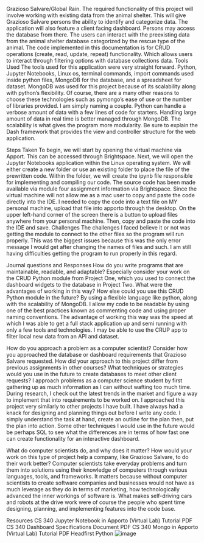 Grazioso Salvare/Global Rain.
The required functionality of this project will involve working with existing data from the animal shelter. This will give Grazioso Salvare persons the ability to identify and categorize data.  The application will also feature a client facing dashboard. Persons may access the database from there. The users can interact with the preexisting data from the animal shelter database categorized by the rescue type of the animal. The code implemented in this documentation is for CRUD operations (create, read, update, repeat) functionality.  Which allows users to interact through filtering options with database collections data. 
Tools Used
The tools used for this application were very straight forward. Python, Jupyter Notebooks, Linux os, terminal commands, import commands used inside python files, MongoDB for the database, and a spreadsheet for dataset. MongoDB was used for this project because of its scalability along with python’s flexibility. Of course, there are a many other reasons to choose these technologies such as pymongo’s ease of use or the number of libraries provided. I am simply naming a couple. Python can handle a verbose amount of data with a few lines of code for starters. Handling large amount of data in real time is better managed through MongoDB. The scalability is what gives the program more modularity.
Be sure to explain the Dash framework that provides the view and controller structure for the web application.


Steps Taken
To begin, we will start by opening the virtual machine via Apport. This can be accessed through Brightspace. Next, we will open the Jupyter Notebooks application within the Linux operating system.  We will either create a new folder or use an existing folder to place the file of the prewritten code. Within the folder, we will create the ipynb file responsible for implementing and compiling our code. The source code has been made available via module four assignment information via Brightspace. Since the virtual machine will not allow me as a mac user to copy and paste the code directly into the IDE. I needed to copy the code into a text file on MY personal machine, upload that file into apporto through the desktop. On the upper left-hand corner of the screen there is a button to upload files anywhere from your personal machine. Then, copy and paste the code into the IDE and save. 
Challenges
The challenges I faced believe it or not was getting the module to connect to the other files so the program will run properly. This was the biggest issues because this was the only error message I would get after changing the names of files and such. I am still having difficulties getting the program to run properly in this regard. 






Journal questions and Responses
How do you write programs that are maintainable, readable, and adaptable? Especially consider your work on the CRUD Python module from Project One, which you used to connect the dashboard widgets to the database in Project Two. What were the advantages of working in this way? How else could you use this CRUD Python module in the future?
By using a flexible language like python, along with the scalability of MongoDB. I allow my code to be readable by using one of the best practices known as commenting code and using proper naming conventions. The advantage of working this way was the speed at which I was able to get a full stack application up and semi running with only a few tools and technologies. I may be able to use the CRUP app to filter local new data from an API and dataset. 

How do you approach a problem as a computer scientist? Consider how you approached the database or dashboard requirements that Grazioso Salvare requested. How did your approach to this project differ from previous assignments in other courses? What techniques or strategies would you use in the future to create databases to meet other client requests?
I approach problems as a computer science student by first gathering up as much information as I can without wafting too much time. During research, I check out the latest trends in the market and figure a way to implement that into requirements to be worked on. I approached this project very similarly to other projects I have built. I have always had a knack for designing and planning things out before I write any code. I simply understand the task at hand, create an outline for the plan then, put the plan into action. Some other techniques I would use in the future would be perhaps SQL to see what the differences are in terms of how fast one can create functionality for an interactive dashboard.


What do computer scientists do, and why does it matter? How would your work on this type of project help a company, like Grazioso Salvare, to do their work better?
Computer scientists take everyday problems and turn them into solutions using their knowledge of computers through various languages, tools, and frameworks. It matters because without computer scientists to create software companies and businesses would not have as much leverage as they do in terms of marketing, how technologically advanced the inner workings of software is. What makes self-driving cars and robots at the drive work were of course the people who spent time designing, planning, and implementing features into the code base. 

Resources
CS 340 Jupyter Notebook in Apporto (Virtual Lab) Tutorial PDF
CS 340 Dashboard Specifications Document PDF
CS 340 Mongo in Apporto (Virtual Lab) Tutorial PDF
Headfirst Python
![image](https://github.com/user-attachments/assets/8f220f2e-4aec-4aec-be5b-d6c056ee738a)
